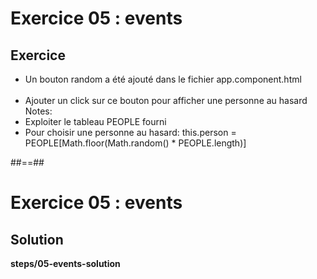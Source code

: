 <!-- .slide: class="exercice" -->
# Exercice 05 : events
## Exercice<br>

- Un bouton random a été ajouté dans le fichier app.component.html<br><br>
- Ajouter un click sur ce bouton pour afficher une personne au hasard
Notes:
- Exploiter le tableau PEOPLE fourni
- Pour choisir une personne au hasard:  this.person = PEOPLE[Math.floor(Math.random() * PEOPLE.length)]

##==##
<!-- .slide: class="exercice full-center" -->
# Exercice 05 : events
## Solution
<b>steps/05-events-solution</b>
